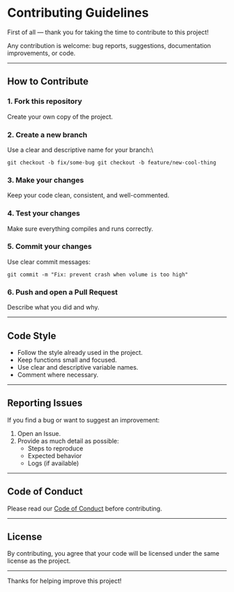 # Contributing Guidelines

First of all — thank you for taking the time to contribute to this project!

Any contribution is welcome: bug reports, suggestions, documentation improvements, or code.

---

## How to Contribute

### 1. Fork this repository
Create your own copy of the project.

### 2. Create a new branch
Use a clear and descriptive name for your branch:\

    git checkout -b fix/some-bug git checkout -b feature/new-cool-thing


### 3. Make your changes
Keep your code clean, consistent, and well-commented.

### 4. Test your changes
Make sure everything compiles and runs correctly.

### 5. Commit your changes
Use clear commit messages:

    git commit -m "Fix: prevent crash when volume is too high"


### 6. Push and open a Pull Request
Describe what you did and why.

---

## Code Style

- Follow the style already used in the project.
- Keep functions small and focused.
- Use clear and descriptive variable names.
- Comment where necessary.

---

## Reporting Issues

If you find a bug or want to suggest an improvement:

1. Open an Issue.
2. Provide as much detail as possible:
   - Steps to reproduce
   - Expected behavior
   - Logs (if available)

---

## Code of Conduct

Please read our [Code of Conduct](CODE_OF_CONDUCT.md) before contributing.

---

## License

By contributing, you agree that your code will be licensed under the same license as the project.

---

Thanks for helping improve this project!


    
